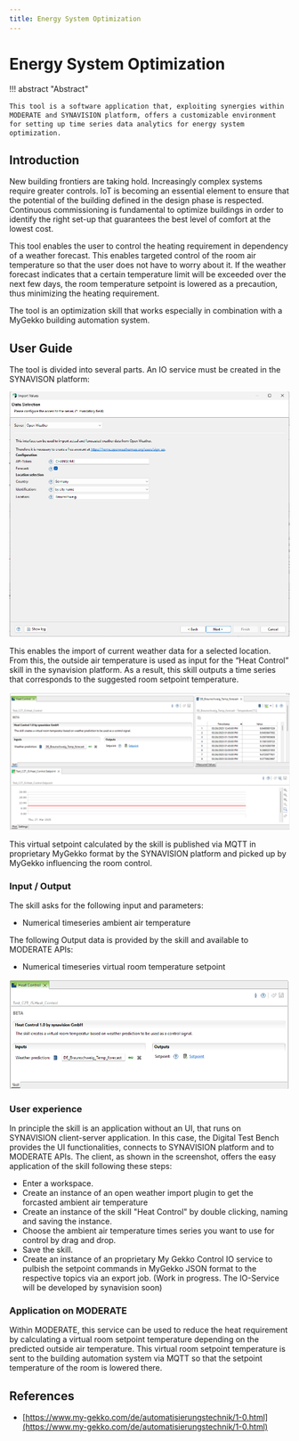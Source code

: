 ```yaml
---
title: Energy System Optimization
---
```


# Energy System Optimization

!!! abstract "Abstract"

    This tool is a software application that, exploiting synergies within MODERATE and SYNAVISION platform, offers a customizable environment for setting up time series data analytics for energy system optimization.

## Introduction

New building frontiers are taking hold. Increasingly complex systems require greater controls. IoT is becoming an essential element to ensure that the potential of the building defined in the design phase is respected. Continuous commissioning is fundamental to optimize buildings in order to identify the right set-up that guarantees the best level of comfort at the lowest cost.

This tool enables the user to control the heating requirement in dependency of a weather forecast. This enables targeted control of the room air temperature so that the user does not have to worry about it. If the weather forecast indicates that a certain temperature limit will be exceeded over the next few days, the room temperature setpoint is lowered as a precaution, thus minimizing the heating requirement.

The tool is an optimization skill that works especially in combination with a MyGekko building automation system.

## User Guide

The tool is divided into several parts. An IO service must be created in the SYNAVISON platform:

![Image title](../imgs/eso-io-service.png)

This enables the import of current weather data for a selected location. From this, the outside air temperature is used as input for the “Heat Control” skill in the synavision platform. As a result, this skill outputs a time series that corresponds to the suggested room setpoint temperature.

![Image title](../imgs/eso-skill.png)

This virtual setpoint calculated by the skill is published via MQTT in proprietary MyGekko format by the SYNAVISION platform and picked up by MyGekko influencing the room control.

### Input / Output

The skill asks for the following input and parameters:

- Numerical timeseries ambient air temperature

The following Output data is provided by the skill and available to MODERATE APIs:

- Numerical timeseries virtual room temperature setpoint

![Image title](../imgs/eso-skill-io.png)

### User experience

In principle the skill is an application without an UI, that runs on SYNAVISION client-server application. In this case, the Digital Test Bench provides the UI functionalities, connects to SYNAVISION platform and to MODERATE APIs. The client, as shown in the screenshot, offers the easy application of the skill following these steps:

- Enter a workspace.
- Create an instance of an open weather import plugin to get the forcasted ambient air temperature
- Create an instance of the skill "Heat Control" by double clicking, naming and saving the instance.
- Choose the ambient air temperature times series you want to use for control by drag and drop.
- Save the skill.
- Create an instance of an proprietary My Gekko Control IO service to pulbish the setpoint commands in MyGekko JSON format to the respective topics via an export job. (Work in progress. The IO-Service will be developed by synavision soon)

### Application on MODERATE

Within MODERATE, this service can be used to reduce the heat requirement by calculating a virtual room setpoint temperature depending on the predicted outside air temperature. This virtual room setpoint temperature is sent to the building automation system via MQTT so that the setpoint temperature of the room is lowered there.

## References

- [https://www.my-gekko.com/de/automatisierungstechnik/1-0.html](https://www.my-gekko.com/de/automatisierungstechnik/1-0.html)
